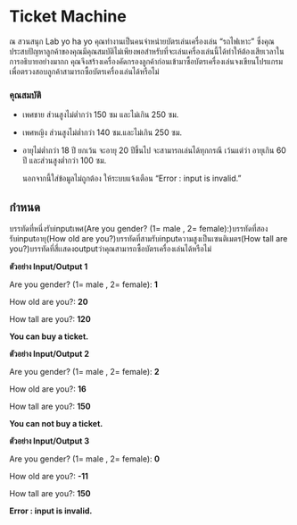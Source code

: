 # Ticket Machine
ณ สวนสนุก Lab yo ha yo คุณทำงานเป็นคนจำหน่ายบัตรเล่นเครื่องเล่น “รถไฟเหาะ” ซึ่งคุณประสบปัญหาลูกค้าของคุณมีคุณสมบัติไม่เพียงพอสำหรับที่จะเล่นเครื่องเล่นนี้ได้ทำให้ต้องเสียเวลาในการอธิบายอย่างมากก คุณจึงสร้างเครื่องคัดกรองลูกค้าก่อนเข้ามาซื้อบัตรเครื่องเล่นจงเขียนโปรแกรมเพื่อตรวงสอบลูกค้าสามารถซื้อบัตรเครื่องเล่นได้หรือไม่
### คุณสมบัติ
* เพศชาย ส่วนสูงไม่ต่ำกว่า 150 ซม และไม่เกิน 250 ซม.
* เพศหญิง ส่วนสูงไม่ต่ำกว่า 140 ซม.และไม่เกิน 250 ซม.
* อายุไม่ต่ำกว่า 18 ปี ยกเว้น จะอายุ 20 ปีขึ้นไป จะสามารถเล่นได้ทุกกรณี เว้นแต่ว่า อายุเกิน 60 ปี และส่วนสูงต่ำกว่า 100 ซม.

   นอกจากนี้ใส่ข้อมูลไม่ถูกต้อง ให้ระบบแจ้งเตือน “Error : input is invalid.” 

## กำหนด
บรรทัดที่หนึ่งรับinputเพศ(Are you gender? (1= male , 2= female):)บรรทัดที่สองรับinputอายุ(How old are you?)บรรทัดที่สามรับinputความสูงเป็นเซนติเมตร(How tall are you?)บรรทัดที่สี่เเสดงoutputว่าคุณสามารถซื้อบัตรเครื่องเล่นได้หรือไม่

**ตัวอย่าง Input/Output 1**

Are you gender? (1= male , 2= female): **1**

How old are you?: **20**

How tall are you?: **120**

**You can buy a ticket.**

**ตัวอย่าง Input/Output 2**

Are you gender? (1= male , 2= female): **2**

How old are you?: **16**

How tall are you?: **150**

**You can not buy a ticket.**

**ตัวอย่าง Input/Output 3**

Are you gender? (1= male , 2= female): **0**

How old are you?: **-11**

How tall are you?: **150**

**Error : input is invalid.**